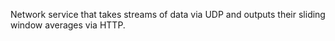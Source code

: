 Network service that takes streams of data via UDP and outputs their sliding window averages via HTTP.
